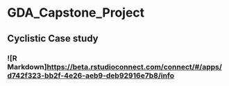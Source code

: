 # GDA_Capstone_Project
## Cyclistic Case study

### ![R Markdown]https://beta.rstudioconnect.com/connect/#/apps/d742f323-bb2f-4e26-aeb9-deb92916e7b8/info
